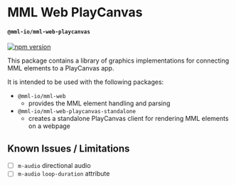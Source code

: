 # MML Web PlayCanvas
#### `@mml-io/mml-web-playcanvas`

[![npm version](https://img.shields.io/npm/v/@mml-io/mml-web-playcanvas.svg?style=flat)](https://www.npmjs.com/package/@mml-io/mml-web-playcanvas)

This package contains a library of graphics implementations for connecting MML elements to a PlayCanvas app.

It is intended to be used with the following packages:
* `@mml-io/mml-web`
  * provides the MML element handling and parsing
* `@mml-io/mml-web-playcanvas-standalone`
  * creates a standalone PlayCanvas client for rendering MML elements on a webpage

## Known Issues / Limitations
* [ ] `m-audio` directional audio
* [ ] `m-audio` `loop-duration` attribute
